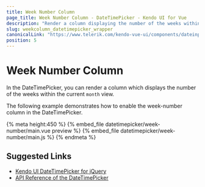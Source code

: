 ```yaml
---
title: Week Number Column
page_title: Week Number Column - DateTimePicker - Kendo UI for Vue
description: "Render a column displaying the number of the weeks within the current month view when working with the Kendo UI DateTimePicker in Vue projects."
slug: weekcolumn_datetimepicker_wrapper
canonicalLink: "https://www.telerik.com/kendo-vue-ui/components/dateinputs/datetimepicker/"
position: 5
---
```


<div><WrapperBanner link="/kendo-vue-ui/components/dateinputs/datetimepicker"></WrapperBanner></div>

# Week Number Column 

In the DateTimePicker, you can render a column which displays the number of the weeks within the current `month` view.

The following example demonstrates how to enable the week-number column in the DateTimePicker.

{% meta height:450 %}
{% embed_file datetimepicker/week-number/main.vue preview %}
{% embed_file datetimepicker/week-number/main.js %}
{% endmeta %}


## Suggested Links

* [Kendo UI DateTimePicker for jQuery](https://docs.telerik.com/kendo-ui/controls/editors/datetimepicker/overview)
* [API Reference of the DateTimePicker](https://docs.telerik.com/kendo-ui/api/javascript/ui/datetimepicker)
